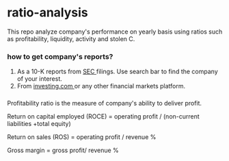 # ratio-analysis

This repo analyze company's performance on yearly basis using ratios such as profitability, liquidity, activity and stolen C. 

### how to get company's reports?

1. As a 10-K reports from <a href = "https://www.sec.gov/edgar/searchedgar/companysearch"> SEC </a> filings. Use search bar to find the company of your interest.
2. From <a href = "https://www.investing.com/equities"> investing.com </a> or any other financial markets platform.

###

Profitability ratio is the measure of company's ability to deliver profit.

Return on capital employed (ROCE) = operating profit / (non-current liabilities +total equity)

Return on sales (ROS) = operating profit / revenue %		

Gross margin = gross profit/ revenue %			



						

						

